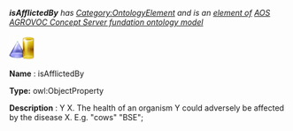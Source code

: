 ___isAfflictedBy__ 
 has
 [Category:OntologyElement](../../Category/OntologyElement "Category:OntologyElement") 
 and is an
 [element of](../../Property/ElementOf "Property:ElementOf") 
[AOS AGROVOC Concept Server fundation ontology model](../../Submissions/AOS_AGROVOC_Concept_Server_fundation_ontology_model "Submissions:AOS AGROVOC Concept Server fundation ontology model")_




  





[![ObjectProperty](../images/thumb/c/c3/ObjectProperty.gif/45px-ObjectProperty.gif)](../../Image/ObjectProperty.gif "ObjectProperty")


__Name__ 
 : isAfflictedBy
 



__Type:__ 
 owl:ObjectProperty
 



__Description__ 
 : Y <is afflicted by> X. The health of an organism Y could adversely be affected by the disease X. E.g. "cows" <is afflicted by> "BSE";